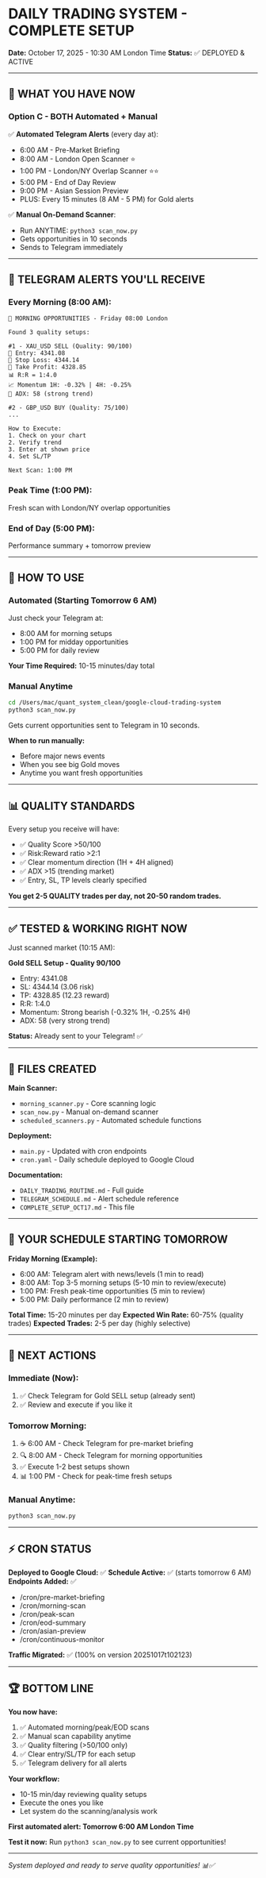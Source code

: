 # DAILY TRADING SYSTEM - COMPLETE SETUP

**Date:** October 17, 2025 - 10:30 AM London Time
**Status:** ✅ DEPLOYED & ACTIVE

---

## 🎯 **WHAT YOU HAVE NOW**

### **Option C - BOTH Automated + Manual**

✅ **Automated Telegram Alerts** (every day at):
- 6:00 AM - Pre-Market Briefing
- 8:00 AM - London Open Scanner ⭐
- 1:00 PM - London/NY Overlap Scanner ⭐⭐
- 5:00 PM - End of Day Review
- 9:00 PM - Asian Session Preview
- PLUS: Every 15 minutes (8 AM - 5 PM) for Gold alerts

✅ **Manual On-Demand Scanner**:
- Run ANYTIME: `python3 scan_now.py`
- Gets opportunities in 10 seconds
- Sends to Telegram immediately

---

## 📱 **TELEGRAM ALERTS YOU'LL RECEIVE**

### Every Morning (8:00 AM):
```
🎯 MORNING OPPORTUNITIES - Friday 08:00 London

Found 3 quality setups:

#1 - XAU_USD SELL (Quality: 90/100)
📍 Entry: 4341.08
🛑 Stop Loss: 4344.14
🎯 Take Profit: 4328.85
📊 R:R = 1:4.0
📈 Momentum 1H: -0.32% | 4H: -0.25%
💪 ADX: 58 (strong trend)

#2 - GBP_USD BUY (Quality: 75/100)
...

How to Execute:
1. Check on your chart
2. Verify trend
3. Enter at shown price
4. Set SL/TP

Next Scan: 1:00 PM
```

### Peak Time (1:00 PM):
Fresh scan with London/NY overlap opportunities

### End of Day (5:00 PM):
Performance summary + tomorrow preview

---

## 🚀 **HOW TO USE**

### **Automated (Starting Tomorrow 6 AM)**
Just check your Telegram at:
- 8:00 AM for morning setups
- 1:00 PM for midday opportunities
- 5:00 PM for daily review

**Your Time Required:** 10-15 minutes/day total

### **Manual Anytime**
```bash
cd /Users/mac/quant_system_clean/google-cloud-trading-system
python3 scan_now.py
```

Gets current opportunities sent to Telegram in 10 seconds.

**When to run manually:**
- Before major news events
- When you see big Gold moves
- Anytime you want fresh opportunities

---

## 📊 **QUALITY STANDARDS**

Every setup you receive will have:
- ✅ Quality Score >50/100
- ✅ Risk:Reward ratio >2:1
- ✅ Clear momentum direction (1H + 4H aligned)
- ✅ ADX >15 (trending market)
- ✅ Entry, SL, TP levels clearly specified

**You get 2-5 QUALITY trades per day, not 20-50 random trades.**

---

## ✅ **TESTED & WORKING RIGHT NOW**

Just scanned market (10:15 AM):

**Gold SELL Setup - Quality 90/100**
- Entry: 4341.08
- SL: 4344.14 (3.06 risk)
- TP: 4328.85 (12.23 reward)
- R:R: 1:4.0
- Momentum: Strong bearish (-0.32% 1H, -0.25% 4H)
- ADX: 58 (very strong trend)

**Status:** Already sent to your Telegram! ✅

---

## 🔧 **FILES CREATED**

**Main Scanner:**
- `morning_scanner.py` - Core scanning logic
- `scan_now.py` - Manual on-demand scanner
- `scheduled_scanners.py` - Automated schedule functions

**Deployment:**
- `main.py` - Updated with cron endpoints
- `cron.yaml` - Daily schedule deployed to Google Cloud

**Documentation:**
- `DAILY_TRADING_ROUTINE.md` - Full guide
- `TELEGRAM_SCHEDULE.md` - Alert schedule reference
- `COMPLETE_SETUP_OCT17.md` - This file

---

## 📅 **YOUR SCHEDULE STARTING TOMORROW**

**Friday Morning (Example):**
- 6:00 AM: Telegram alert with news/levels (1 min to read)
- 8:00 AM: Top 3-5 morning setups (5-10 min to review/execute)
- 1:00 PM: Fresh peak-time opportunities (5 min to review)
- 5:00 PM: Daily performance (2 min to review)

**Total Time:** 15-20 minutes per day
**Expected Win Rate:** 60-75% (quality trades)
**Expected Trades:** 2-5 per day (highly selective)

---

## 🎯 **NEXT ACTIONS**

### Immediate (Now):
1. ✅ Check Telegram for Gold SELL setup (already sent)
2. ✅ Review and execute if you like it

### Tomorrow Morning:
1. ☕ 6:00 AM - Check Telegram for pre-market briefing
2. 🔍 8:00 AM - Check Telegram for morning opportunities
3. ✅ Execute 1-2 best setups shown
4. 📊 1:00 PM - Check for peak-time fresh setups

### Manual Anytime:
```bash
python3 scan_now.py
```

---

## ⚡ **CRON STATUS**

**Deployed to Google Cloud:** ✅
**Schedule Active:** ✅ (starts tomorrow 6 AM)
**Endpoints Added:** ✅
- /cron/pre-market-briefing
- /cron/morning-scan
- /cron/peak-scan
- /cron/eod-summary
- /cron/asian-preview
- /cron/continuous-monitor

**Traffic Migrated:** ✅ (100% on version 20251017t102123)

---

## 🏆 **BOTTOM LINE**

**You now have:**
1. ✅ Automated morning/peak/EOD scans
2. ✅ Manual scan capability anytime
3. ✅ Quality filtering (>50/100 only)
4. ✅ Clear entry/SL/TP for each setup
5. ✅ Telegram delivery for all alerts

**Your workflow:**
- 10-15 min/day reviewing quality setups
- Execute the ones you like
- Let system do the scanning/analysis work

**First automated alert: Tomorrow 6:00 AM London Time**

**Test it now:** Run `python3 scan_now.py` to see current opportunities!

---

*System deployed and ready to serve quality opportunities! 📊✅*




